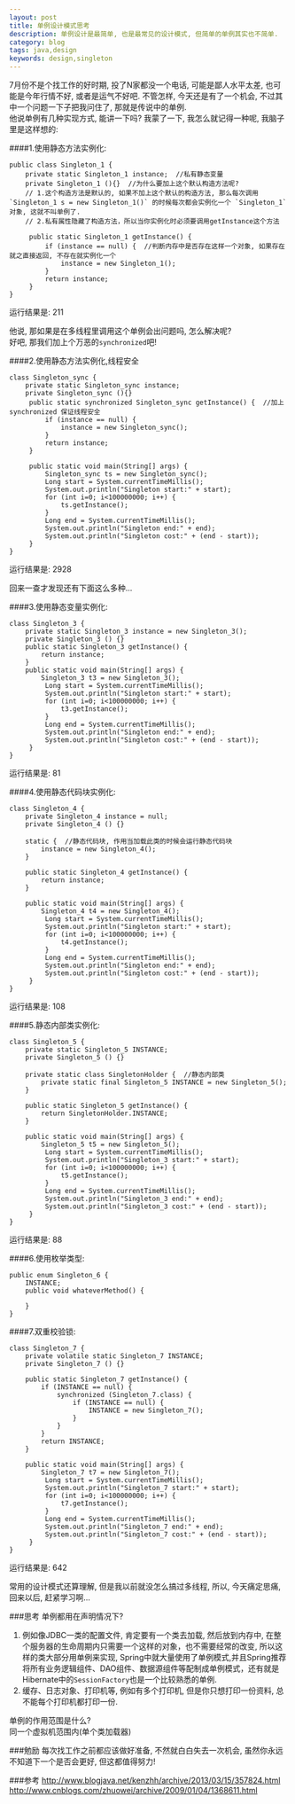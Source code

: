 ```yaml
---
layout: post
title: 单例设计模式思考
description: 单例设计是最简单, 也是最常见的设计模式, 但简单的单例其实也不简单.
category: blog
tags: java,design
keywords: design,singleton
---
```



7月份不是个找工作的好时期, 投了N家都没一个电话, 可能是鄙人水平太差, 也可能是今年行情不好, 或者是运气不好吧. 不管怎样, 今天还是有了一个机会, 不过其中一个问题一下子把我问住了, 那就是传说中的单例.   
他说单例有几种实现方式, 能讲一下吗? 我蒙了一下, 我怎么就记得一种呢, 我脑子里是这样想的:  
  
####1.使用静态方法实例化:

	public class Singleton_1 {
		private static Singleton_1 instance;  //私有静态变量
		private Singleton_1 (){}  //为什么要加上这个默认构造方法呢?
		// 1.这个构造方法是默认的, 如果不加上这个默认的构造方法, 那么每次调用 `Singleton_1 s = new Singleton_1()` 的时候每次都会实例化一个 `Singleton_1` 对象, 这就不叫单例了.
		// 2.私有属性隐藏了构造方法，所以当你实例化时必须要调用getInstance这个方法

		 public static Singleton_1 getInstance() {  
			 if (instance == null) {  //判断内存中是否存在这样一个对象, 如果存在就之直接返回, 不存在就实例化一个
				 instance = new Singleton_1();  
			 }  
			 return instance;  
		 }
	}

运行结果是: 211

他说, 那如果是在多线程里调用这个单例会出问题吗, 怎么解决呢?   
好吧, 那我们加上个万恶的`synchronized`吧!

####2.使用静态方法实例化,线程安全

	class Singleton_sync {
		private static Singleton_sync instance;
		private Singleton_sync (){}
		 public static synchronized Singleton_sync getInstance() {  //加上 synchronized 保证线程安全
			 if (instance == null) {
				 instance = new Singleton_sync();  
			 }  
			 return instance;  
		 }
		 
		 public static void main(String[] args) {
			 Singleton_sync ts = new Singleton_sync();
			 Long start = System.currentTimeMillis();
			 System.out.println("Singleton start:" + start);
			 for (int i=0; i<100000000; i++) {
				 ts.getInstance();
			 }
			 Long end = System.currentTimeMillis();
			 System.out.println("Singleton end:" + end);
			 System.out.println("Singleton cost:" + (end - start));
		 }
	}

运行结果是: 2928

回来一查才发现还有下面这么多种...

####3.使用静态变量实例化:  

	class Singleton_3 {
		private static Singleton_3 instance = new Singleton_3();
		private Singleton_3 () {}
		public static Singleton_3 getInstance() {
			return instance;
		}
		public static void main(String[] args) {
			Singleton_3 t3 = new Singleton_3();
			 Long start = System.currentTimeMillis();
			 System.out.println("Singleton start:" + start);
			 for (int i=0; i<100000000; i++) {
				 t3.getInstance();
			 }
			 Long end = System.currentTimeMillis();
			 System.out.println("Singleton end:" + end);
			 System.out.println("Singleton cost:" + (end - start));
		 }
	}

运行结果是: 81

####4.使用静态代码块实例化:  

	class Singleton_4 {
		private Singleton_4 instance = null;
		private Singleton_4 () {}
		
		static {  //静态代码块, 作用当加载此类的时候会运行静态代码块
			instance = new Singleton_4();
		} 
		
		public static Singleton_4 getInstance() {
			return instance;
		}
		
		public static void main(String[] args) {
			Singleton_4 t4 = new Singleton_4();
			 Long start = System.currentTimeMillis();
			 System.out.println("Singleton start:" + start);
			 for (int i=0; i<100000000; i++) {
				 t4.getInstance();
			 }
			 Long end = System.currentTimeMillis();
			 System.out.println("Singleton end:" + end);
			 System.out.println("Singleton cost:" + (end - start));
		 }
	}

运行结果是: 108

####5.静态内部类实例化:

	class Singleton_5 {
		private static Singleton_5 INSTANCE;
		private Singleton_5 () {}
		
		private static class SingletonHolder {  //静态内部类 
			private static final Singleton_5 INSTANCE = new Singleton_5();  
		}  
		
		public static Singleton_5 getInstance() {
			return SingletonHolder.INSTANCE;
		}
		
		public static void main(String[] args) {
			Singleton_5 t5 = new Singleton_5();
			 Long start = System.currentTimeMillis();
			 System.out.println("Singleton_3 start:" + start);
			 for (int i=0; i<100000000; i++) {
				 t5.getInstance();
			 }
			 Long end = System.currentTimeMillis();
			 System.out.println("Singleton_3 end:" + end);
			 System.out.println("Singleton_3 cost:" + (end - start));
		 }
	}

运行结果是: 88

####6.使用枚举类型:

	public enum Singleton_6 {
		INSTANCE;
		public void whateverMethod() {
			
		}  
	}

####7.双重校验锁:

	class Singleton_7 {
		private volatile static Singleton_7 INSTANCE;
		private Singleton_7 () {}
		
		public static Singleton_7 getInstance() {
			if (INSTANCE == null) {
				synchronized (Singleton_7.class) {
					if (INSTANCE == null) {
						INSTANCE = new Singleton_7();
					}
				}
			}  
			return INSTANCE;  
		}
		
		public static void main(String[] args) {
			Singleton_7 t7 = new Singleton_7();
			 Long start = System.currentTimeMillis();
			 System.out.println("Singleton_7 start:" + start);
			 for (int i=0; i<100000000; i++) {
				 t7.getInstance();
			 }
			 Long end = System.currentTimeMillis();
			 System.out.println("Singleton_7 end:" + end);
			 System.out.println("Singleton_7 cost:" + (end - start));
		 }
	}

运行结果是: 642

常用的设计模式还算理解, 但是我以前就没怎么搞过多线程, 所以, 今天痛定思痛, 回来以后, 赶紧学习啊...  


###思考
单例都用在声明情况下?  
1. 例如像JDBC一类的配置文件, 肯定要有一个类去加载, 然后放到内存中, 在整个服务器的生命周期内只需要一个这样的对象，也不需要经常的改变, 所以这样的类大部分用单例来实现, Spring中就大量使用了单例模式,并且Spring推荐将所有业务逻辑组件、DAO组件、数据源组件等配制成单例模式，还有就是Hibernate中的`SessionFactory`也是一个比较熟悉的单例.  
2. 缓存、日志对象、打印机等, 例如有多个打印机, 但是你只想打印一份资料, 总不能每个打印机都打印一份.

单例的作用范围是什么?  
同一个虚拟机范围内(单个类加载器)

###勉励
每次找工作之前都应该做好准备, 不然就白白失去一次机会, 虽然你永远不知道下一个是否会更好, 但这都值得努力!

###参考
http://www.blogjava.net/kenzhh/archive/2013/03/15/357824.html  
http://www.cnblogs.com/zhuowei/archive/2009/01/04/1368611.html